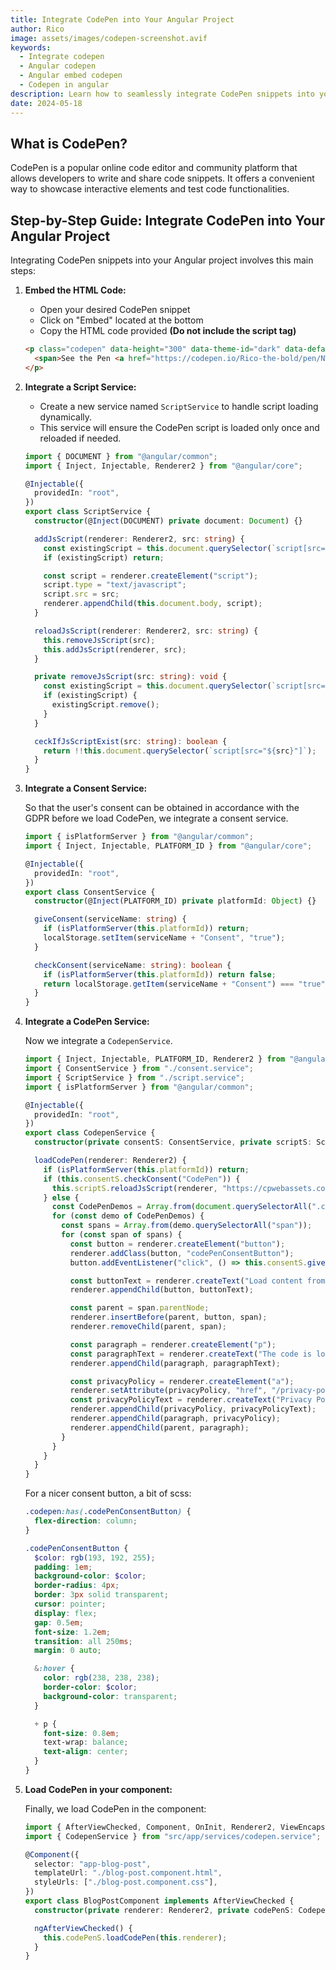 ```yaml
---
title: Integrate CodePen into Your Angular Project
author: Rico
image: assets/images/codepen-screenshot.avif
keywords:
  - Integrate codepen
  - Angular codepen
  - Angular embed codepen
  - Codepen in angular
description: Learn how to seamlessly integrate CodePen snippets into your Angular project with this step-by-step guide.
date: 2024-05-18
---
```


## What is CodePen?

CodePen is a popular online code editor and community platform that allows developers to write and share code snippets. It offers a convenient way to showcase interactive elements and test code functionalities.

## Step-by-Step Guide: Integrate CodePen into Your Angular Project

Integrating CodePen snippets into your Angular project involves this main steps:

1. **Embed the HTML Code:**

   - Open your desired CodePen snippet
   - Click on "Embed" located at the bottom
   - Copy the HTML code provided **(Do not include the script tag)**

   ```html
   <p class="codepen" data-height="300" data-theme-id="dark" data-default-tab="result" data-slug-hash="NWOQYqz" data-editable="true" data-user="Rico-the-bold" style="height: 300px; box-sizing: border-box; display: flex; align-items: center; justify-content: center; border: 2px solid; margin: 1em 0; padding: 1em;">
     <span>See the Pen <a href="https://codepen.io/Rico-the-bold/pen/NWOQYqz"> Material Buttons</a> by Rico (<a href="https://codepen.io/Rico-the-bold">@Rico-the-bold</a>) on <a href="https://codepen.io">CodePen</a>.</span>
   </p>
   ```

2. **Integrate a Script Service:**

   - Create a new service named `ScriptService` to handle script loading dynamically.
   - This service will ensure the CodePen script is loaded only once and reloaded if needed.

   ```typescript
   import { DOCUMENT } from "@angular/common";
   import { Inject, Injectable, Renderer2 } from "@angular/core";

   @Injectable({
     providedIn: "root",
   })
   export class ScriptService {
     constructor(@Inject(DOCUMENT) private document: Document) {}

     addJsScript(renderer: Renderer2, src: string) {
       const existingScript = this.document.querySelector(`script[src="${src}"]`);
       if (existingScript) return;

       const script = renderer.createElement("script");
       script.type = "text/javascript";
       script.src = src;
       renderer.appendChild(this.document.body, script);
     }

     reloadJsScript(renderer: Renderer2, src: string) {
       this.removeJsScript(src);
       this.addJsScript(renderer, src);
     }

     private removeJsScript(src: string): void {
       const existingScript = this.document.querySelector(`script[src="${src}"]`);
       if (existingScript) {
         existingScript.remove();
       }
     }

     ceckIfJsScriptExist(src: string): boolean {
       return !!this.document.querySelector(`script[src="${src}"]`);
     }
   }
   ```

3. **Integrate a Consent Service:**

   So that the user's consent can be obtained in accordance with the GDPR before we load CodePen, we integrate a consent service.

   ```typescript
   import { isPlatformServer } from "@angular/common";
   import { Inject, Injectable, PLATFORM_ID } from "@angular/core";

   @Injectable({
     providedIn: "root",
   })
   export class ConsentService {
     constructor(@Inject(PLATFORM_ID) private platformId: Object) {}

     giveConsent(serviceName: string) {
       if (isPlatformServer(this.platformId)) return;
       localStorage.setItem(serviceName + "Consent", "true");
     }

     checkConsent(serviceName: string): boolean {
       if (isPlatformServer(this.platformId)) return false;
       return localStorage.getItem(serviceName + "Consent") === "true";
     }
   }
   ```

4. **Integrate a CodePen Service:**

   Now we integrate a `CodepenService`.

   ```typescript
   import { Inject, Injectable, PLATFORM_ID, Renderer2 } from "@angular/core";
   import { ConsentService } from "./consent.service";
   import { ScriptService } from "./script.service";
   import { isPlatformServer } from "@angular/common";

   @Injectable({
     providedIn: "root",
   })
   export class CodepenService {
     constructor(private consentS: ConsentService, private scriptS: ScriptService, @Inject(PLATFORM_ID) private platformId: Object) {}

     loadCodePen(renderer: Renderer2) {
       if (isPlatformServer(this.platformId)) return;
       if (this.consentS.checkConsent("CodePen")) {
         this.scriptS.reloadJsScript(renderer, "https://cpwebassets.codepen.io/assets/embed/ei.js");
       } else {
         const CodePenDemos = Array.from(document.querySelectorAll(".codepen"));
         for (const demo of CodePenDemos) {
           const spans = Array.from(demo.querySelectorAll("span"));
           for (const span of spans) {
             const button = renderer.createElement("button");
             renderer.addClass(button, "codePenConsentButton");
             button.addEventListener("click", () => this.consentS.giveConsent("CodePen"));

             const buttonText = renderer.createText("Load content from CodePen");
             renderer.appendChild(button, buttonText);

             const parent = span.parentNode;
             renderer.insertBefore(parent, button, span);
             renderer.removeChild(parent, span);

             const paragraph = renderer.createElement("p");
             const paragraphText = renderer.createText("The code is loaded by the third-party provider CodePen. For more details see ");
             renderer.appendChild(paragraph, paragraphText);

             const privacyPolicy = renderer.createElement("a");
             renderer.setAttribute(privacyPolicy, "href", "/privacy-policy");
             const privacyPolicyText = renderer.createText("Privacy Policy");
             renderer.appendChild(privacyPolicy, privacyPolicyText);
             renderer.appendChild(paragraph, privacyPolicy);
             renderer.appendChild(parent, paragraph);
           }
         }
       }
     }
   }
   ```

   For a nicer consent button, a bit of scss:

   ```scss
   .codepen:has(.codePenConsentButton) {
     flex-direction: column;
   }

   .codePenConsentButton {
     $color: rgb(193, 192, 255);
     padding: 1em;
     background-color: $color;
     border-radius: 4px;
     border: 3px solid transparent;
     cursor: pointer;
     display: flex;
     gap: 0.5em;
     font-size: 1.2em;
     transition: all 250ms;
     margin: 0 auto;

     &:hover {
       color: rgb(238, 238, 238);
       border-color: $color;
       background-color: transparent;
     }

     + p {
       font-size: 0.8em;
       text-wrap: balance;
       text-align: center;
     }
   }
   ```

5. **Load CodePen in your component:**

   Finally, we load CodePen in the component:

   ```typescript
   import { AfterViewChecked, Component, OnInit, Renderer2, ViewEncapsulation } from "@angular/core";
   import { CodepenService } from "src/app/services/codepen.service";

   @Component({
     selector: "app-blog-post",
     templateUrl: "./blog-post.component.html",
     styleUrls: ["./blog-post.component.css"],
   })
   export class BlogPostComponent implements AfterViewChecked {
     constructor(private renderer: Renderer2, private codePenS: CodepenService) {}

     ngAfterViewChecked() {
       this.codePenS.loadCodePen(this.renderer);
     }
   }
   ```

